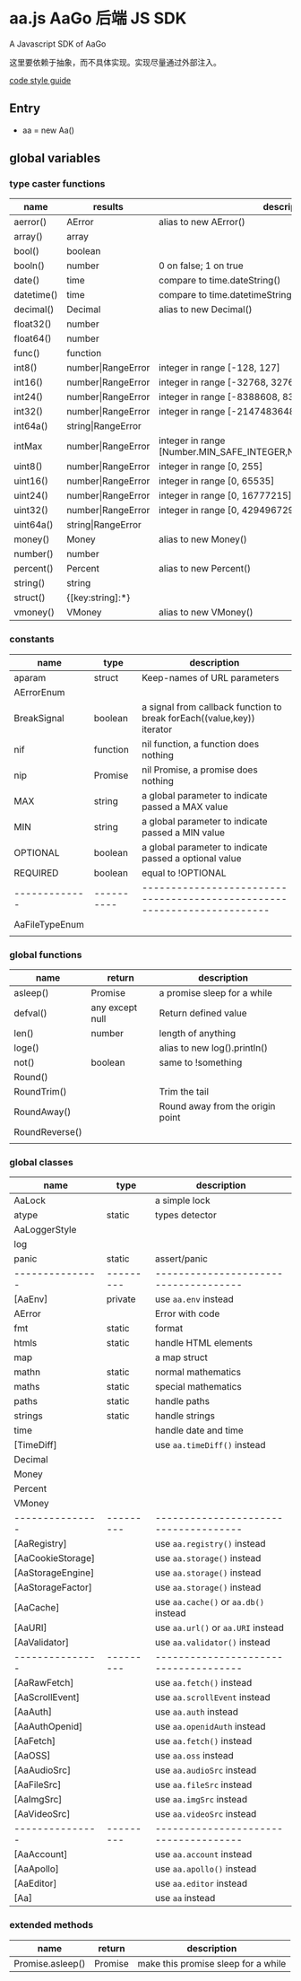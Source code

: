 # aa.js  AaGo 后端 JS SDK

A Javascript SDK of AaGo

这里要依赖于抽象，而不具体实现。实现尽量通过外部注入。

[code style guide](https://github.com/hi-iwi/aa-js/blob/main/code_style_guide.md)

## Entry

* aa = new Aa()

## global variables

### type caster functions

| name       | results                  | description                                                        |
|------------|--------------------------|--------------------------------------------------------------------|
| aerror()   | AError                   | alias to new AError()                                              |
| array()    | array                    |                                                                    |
| bool()     | boolean                  |                                                                    |
| booln()    | number                   | 0 on false; 1 on true                                              |
| date()     | time<YY-MM-DD>           | compare to time.dateString()                                       |
| datetime() | time<YYY-MM-DD HH:II:SS> | compare to time.datetimeString()                                   |
| decimal()  | Decimal                  | alias to new Decimal()                                             |
| float32()  | number                   |                                                                    |
| float64()  | number                   |                                                                    |
| func()     | function                 |                                                                    |
| int8()     | number&#124;RangeError   | integer in range [-128, 127]                                       |
| int16()    | number&#124;RangeError   | integer in range [-32768, 32767]                                   |
| int24()    | number&#124;RangeError   | integer in range [-8388608, 8388607]                               |
| int32()    | number&#124;RangeError   | integer in range [-2147483648, 2147483647]                         |
| int64a()   | string&#124;RangeError   |                                                                    |
| intMax     | number&#124;RangeError   | integer in range [Number.MIN_SAFE_INTEGER,Number.MAX_SAFE_INTEGER] |
| uint8()    | number&#124;RangeError   | integer in range [0, 255]                                          |
| uint16()   | number&#124;RangeError   | integer in range [0, 65535]                                        |
| uint24()   | number&#124;RangeError   | integer in range [0, 16777215]                                     |
| uint32()   | number&#124;RangeError   | integer in range [0, 4294967295]                                   |
| uint64a()  | string&#124;RangeError   |                                                                    |
| money()    | Money                    | alias to new Money()                                               |
| number()   | number                   |                                                                    |
| percent()  | Percent                  | alias to new Percent()                                             |
| string()   | string                   |                                                                    |
| struct()   | {[key:string]:*}         |                                                                    |
| vmoney()   | VMoney                   | alias to new VMoney()                                              |

### constants

| name           | type       | description                                                              |
|----------------|------------|--------------------------------------------------------------------------|
| aparam         | struct     | Keep-names of URL parameters                                             |
| AErrorEnum     |            |                                                                          |
| BreakSignal    | boolean    | a signal from callback function to break forEach((value,key)) iterator   |
| nif            | function   | nil function, a function does nothing                                    |
| nip            | Promise    | nil Promise, a promise does nothing                                      |
| MAX            | string     | a global parameter to indicate passed a MAX value                        |
| MIN            | string     | a global parameter to indicate passed a MIN value                        |
| OPTIONAL       | boolean    | a global parameter to indicate passed a optional value                   |
| REQUIRED       | boolean    | equal to !OPTIONAL                                                       |
| -------------  | ---------- | ------------------------------------------------------------------------ |
| AaFileTypeEnum |            |                                                                          |
|                |            |                                                                          |

### global functions

| name           | return          | description                      |
|----------------|-----------------|----------------------------------|
| asleep()       | Promise         | a promise sleep for a while      |
| defval()       | any except null | Return defined value             |
| len()          | number          | length of anything               |
| loge()         |                 | alias to new log().println()     |
| not()          | boolean         | same to !something               |
| Round()        |                 |                                  |
| RoundTrim()    |                 | Trim the tail                    |
| RoundAway()    |                 | Round away from the origin point |
| RoundReverse() |                 |                                  |
|                |                 |                                  |

### global classes

| name              | type      | description                           |
|-------------------|-----------|---------------------------------------|
| AaLock            |           | a simple lock                         |
| atype             | static    | types detector                        |
| AaLoggerStyle     |           |                                       |
| log               |           |                                       |
| panic             | static    | assert/panic                          |
| ---------------   | --------- | ------------------------------------- |
| [AaEnv]           | private   | use `aa.env` instead                  |
| AError            |           | Error with code                       |
| fmt               | static    | format                                |
| htmls             | static    | handle HTML elements                  |
| map               |           | a map struct                          |
| mathn             | static    | normal mathematics                    |
| maths             | static    | special mathematics                   |
| paths             | static    | handle paths                          |
| strings           | static    | handle strings                        |
| time              |           | handle date and time                  |
| [TimeDiff]        |           | use `aa.timeDiff()` instead           |
| Decimal           |           |                                       |
| Money             |           |                                       |
| Percent           |           |                                       |
| VMoney            |           |                                       |
| ---------------   | --------- | ------------------------------------- |
| [AaRegistry]      |           | use `aa.registry()` instead           |
| [AaCookieStorage] |           | use `aa.storage()` instead            |
| [AaStorageEngine] |           | use `aa.storage()` instead            |
| [AaStorageFactor] |           | use `aa.storage()` instead            |
| [AaCache]         |           | use `aa.cache()` or `aa.db()` instead |
| [AaURI]           |           | use `aa.url()` or `aa.URI` instead    |
| [AaValidator]     |           | use `aa.validator()` instead          |
| ---------------   | --------- | ------------------------------------- |
| [AaRawFetch]      |           | use `aa.fetch()` instead              |
| [AaScrollEvent]   |           | use `aa.scrollEvent` instead          |
| [AaAuth]          |           | use `aa.auth` instead                 |
| [AaAuthOpenid]    |           | use `aa.openidAuth` instead           |
| [AaFetch]         |           | use `aa.fetch()` instead              |
| [AaOSS]           |           | use `aa.oss` instead                  |
| [AaAudioSrc]      |           | use `aa.audioSrc` instead             |
| [AaFileSrc]       |           | use `aa.fileSrc` instead              |
| [AaImgSrc]        |           | use `aa.imgSrc` instead               |
| [AaVideoSrc]      |           | use `aa.videoSrc` instead             |
| ---------------   | --------- | ------------------------------------- |
| [AaAccount]       |           | use `aa.account` instead              |
| [AaApollo]        |           | use `aa.apollo()` instead             |
| [AaEditor]        |           | use `aa.editor` instead               |
| [Aa]              |           | use `aa` instead                      |

### extended methods

| name             | return  | description                         |
|------------------|---------|-------------------------------------|
| Promise.asleep() | Promise | make this promise sleep for a while |